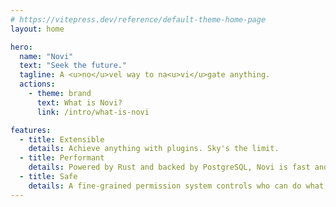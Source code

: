 ```yaml
---
# https://vitepress.dev/reference/default-theme-home-page
layout: home

hero:
  name: "Novi"
  text: "Seek the future."
  tagline: A <u>no</u>vel way to na<u>vi</u>gate anything.
  actions:
    - theme: brand
      text: What is Novi?
      link: /intro/what-is-novi

features:
  - title: Extensible
    details: Achieve anything with plugins. Sky's the limit.
  - title: Performant
    details: Powered by Rust and backed by PostgreSQL, Novi is fast and reliable.
  - title: Safe
    details: A fine-grained permission system controls who can do what, down to the per-object level.
---
```


